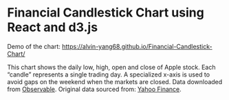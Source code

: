 # Financial Candlestick Chart using React and d3.js

Demo of the chart: https://alvin-yang68.github.io/Financial-Candlestick-Chart/

This chart shows the daily low, high, open and close of Apple stock. Each “candle” represents a single trading day. A specialized x-axis is used to avoid gaps on the weekend when the markets are closed. Data downloaded from [Observable](https://observablehq.com/@d3/candlestick-chart). Original data sourced from: [Yahoo Finance](https://finance.yahoo.com/lookup).

